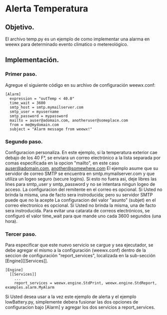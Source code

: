 # Alerta Temperatura

## Objetivo.
El archivo temp.py es un ejemplo de como implementar una alarma en weewx para determinado evento climatico o metereológico. 

## Implementación.
### Primer paso.
Agregue el siguiente código en su archivo de configuración weewx.conf:
```
[Alarm]
  expression = "outTemp < 40.0"
  time_wait = 3600
  smtp_host = smtp.mymailserver.com
  smtp_user = myusername
  smtp_password = mypassword
  mailto = auser@adomain.com, anotheruser@someplace.com
  from = me@mydomain.com
  subject = "Alarm message from weewx!"
```
### Segundo paso.
Configuracion personaliza. En este ejemplo, si la temperatura exterior cae debajo de los 40 F°, se enviara un correo electrónico
a la lista separada por comas especificada en la opcion "mailto", en este caso
auser@adomain.com, another@somewhere.com
El ejemplo asume que su servidor de correo SMTP se encuentra en smtp.mymailserver.com y
que utiliza un logeo seguro (secure logins). Si esto no fuera asi, deje libres las lines
para smtp_user y smtp_password y no se intentara ningun logeo de acceso.
La configuracion del remitente en el correo es opcional. Si Usted no brinda la misma, una de facto sera instroducida; pero
su servidor SMTP puede que no la acepte
La configuracion del valor "asunto" (subjet) en el correo electronico es opcional. Si Usted no brinda la misma, una de facto sera instroducida.
Para evitar una catarata de correos electrónicos, se configuró el valor time_wait para que mande uno cada 3600 segundos (una hora).

### Tercer paso.
Para especificar que este nuevo servicio se cargue y sea ejecutador, se debe agregar el mismo a la
configuración (weewx.conf) dentro de la seccion de configuración "report_services", localizada en la sub-sección [Engine][[Services]].
```
[Engine]
  [[Services]]
    ...
    report_services = weewx.engine.StdPrint, weewx.engine.StdReport, examples.alarm.MyAlarm
```
Si Usted desea usar a la vez este ejemplo de alerta y el ejemplo lowBattery.py, simplemente debera fusionar
las dos opciones de configuracion bajo [Alarm] y agregar los dos servicios a
report_services.
